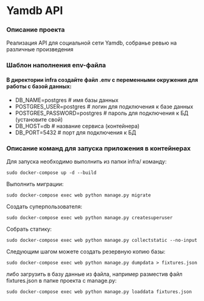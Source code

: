 # Yamdb API 

### Описание проекта
Реализация API для социальной сети Yamdb, собранье ревью на различные произведения

### Шаблон наполнения env-файла
#### В директории infra создайте файл .env с переменными окружения для работы с базой данных:
- DB_NAME=postgres # имя базы данных
- POSTGRES_USER=postgres # логин для подключения к базе данных
- POSTGRES_PASSWORD=postgres # пароль для подключения к БД (установите свой)
- DB_HOST=db # название сервиса (контейнера)
- DB_PORT=5432 # порт для подключения к БД

### Описание команд для запуска приложения в контейнерах
Для запуска необходимо выполнить из  папки infra/ команду:
```
sudo docker-compose up -d --build
```
Выполнить миграции:
```
sudo docker-compose exec web python manage.py migrate
```

Создать суперпользователя:
```
sudo docker-compose exec web python manage.py createsuperuser
```
Собрать статику:
```
sudo docker-compose exec web python manage.py collectstatic --no-input
```
Следующим шагом можете создать резервную копию базы:
```
sudo docker-compose exec web python manage.py dumpdata > fixtures.json
```
либо загрузить в базу данные из файла, например разместив файл fixtures.json в папке проекта с manage.py:
```
sudo docker-compose exec web python manage.py loaddata fixtures.json
```